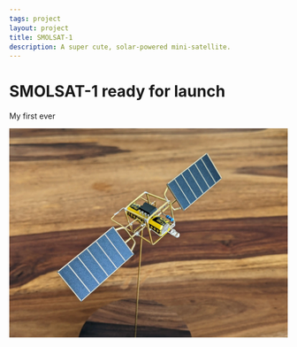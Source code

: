 ```yaml
---
tags: project
layout: project
title: SMOLSAT-1
description: A super cute, solar-powered mini-satellite.
---
```


# SMOLSAT-1 ready for launch

My first ever 

<a href="/images/smolsat_1/PXL_20220212_142420014.PORTRAIT.webp">
<picture>
<source srcset="/images/smolsat_1/PXL_20220212_142420014.PORTRAIT.avif 2100w"
        type="image/avif">
<source srcset="/images/smolsat_1/PXL_20220212_142420014.PORTRAIT.webp 2100w"
        type="image/webp">
<img src="/images/smolsat_1/PXL_20220212_142420014.PORTRAIT.webp"
     alt="Portrait of a tiny satellite made of brass and electronics">
</picture>
</a>